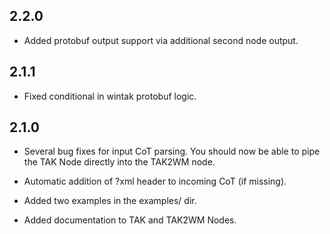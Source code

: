 ## 2.2.0
- Added protobuf output support via additional second node output.

## 2.1.1
- Fixed conditional in wintak protobuf logic.

## 2.1.0

- Several bug fixes for input CoT parsing. You should now be able to pipe the TAK
  Node directly into the TAK2WM node.

- Automatic addition of ?xml header to incoming CoT (if missing).

- Added two examples in the examples/ dir.

- Added documentation to TAK and TAK2WM Nodes.
